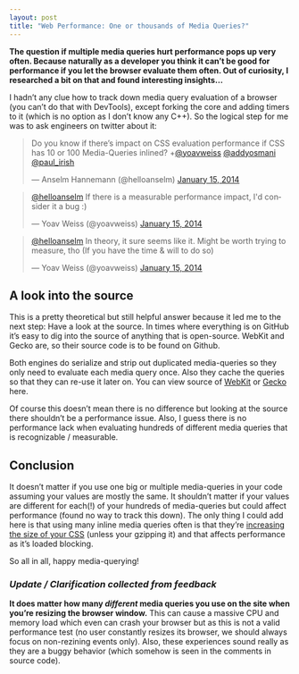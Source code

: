 ```yaml
---
layout: post
title: "Web Performance: One or thousands of Media Queries?"
---
```


**The question if multiple media queries hurt performance pops up very often.
Because naturally as a developer you think it can’t be good for performance if
you let the browser evaluate them often. Out of curiosity, I researched a bit on
that and found interesting insights…**

I hadn’t any clue how to track down media query evaluation of a browser (you
can’t do that with DevTools), except forking the core and adding timers to it
(which is no option as I don’t know any C++). So the logical step for me was to
ask engineers on twitter about it:

<blockquote class="twitter-tweet" lang="en"><p>Do you know if there’s impact on CSS evaluation performance if CSS has 10 or 100 Media-Queries inlined? +<a href="https://twitter.com/yoavweiss">@yoavweiss</a> <a href="https://twitter.com/addyosmani">@addyosmani</a> <a href="https://twitter.com/paul_irish">@paul_irish</a></p>&mdash; Anselm Hannemann (@helloanselm) <a href="https://twitter.com/helloanselm/statuses/423452770528952320">January 15, 2014</a></blockquote>

<blockquote class="twitter-tweet" lang="en"><p><a href="https://twitter.com/helloanselm">@helloanselm</a> If there is a measurable performance impact, I&#39;d consider it a bug :)</p>&mdash; Yoav Weiss (@yoavweiss) <a href="https://twitter.com/yoavweiss/statuses/423510524714708992">January 15, 2014</a></blockquote>

<blockquote class="twitter-tweet" lang="en"><p><a href="https://twitter.com/helloanselm">@helloanselm</a> In theory, it sure seems like it. Might be worth trying to measure, tho (If you have the time &amp; will to do so)</p>&mdash; Yoav Weiss (@yoavweiss) <a href="https://twitter.com/yoavweiss/statuses/423514135679082496">January 15, 2014</a></blockquote>

## A look into the source

This is a pretty theoretical but still helpful answer because it led me to the
next step: Have a look at the source. In times where everything is on GitHub it’s
easy to dig into the source of anything that is open-source. WebKit and Gecko are,
so their source code is to be found on Github.

Both engines do serialize and strip out duplicated media-queries so they only
need to evaluate each media query once. Also they cache the queries so that they
can re-use it later on. You can view source of [WebKit](https://github.com/WebKit/webkit/blob/master/Source/WebCore/css/MediaQuery.cpp) or [Gecko](https://github.com/mozilla/gecko-dev/blob/master/layout/style/nsIMediaList.h) here.

Of course this doesn’t mean there is no difference but looking at the source there
shouldn’t be a performance issue. Also, I guess there is no performance lack when
evaluating hundreds of different media queries that is recognizable / measurable.

## Conclusion

It doesn’t matter if you use one big or multiple media-queries in your code
assuming your values are mostly the same. It shouldn’t matter if your values are
different for each(!) of your hundreds of media-queries but could affect performance
(found no way to track this down). The only thing I could add here is that using
many inline media queries often is that they’re [increasing the size of your CSS](http://benfrain.com/inline-or-combined-media-queries-in-sass-fight/)
(unless your gzipping it) and that affects performance as it’s loaded blocking.

So all in all, happy media-querying!

### _Update / Clarification collected from feedback_

**It does matter how many _different_ media queries you use on the site when you’re
resizing the browser window.** This can cause a massive CPU and memory load which
even can crash your browser but as this is not a valid performance test (no user
constantly resizes its browser, we should always focus on non-rezining events only).
Also, these experiences sound really as they are a buggy behavior (which somehow
is seen in the comments in source code).

<script async src="//platform.twitter.com/widgets.js" charset="utf-8"></script>
